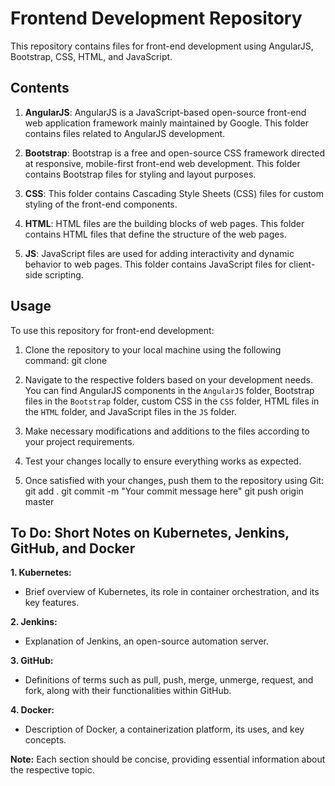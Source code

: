 # Frontend Development Repository

This repository contains files for front-end development using AngularJS, Bootstrap, CSS, HTML, and JavaScript.

## Contents

1. **AngularJS**: AngularJS is a JavaScript-based open-source front-end web application framework mainly maintained by Google. This folder contains files related to AngularJS development.

2. **Bootstrap**: Bootstrap is a free and open-source CSS framework directed at responsive, mobile-first front-end web development. This folder contains Bootstrap files for styling and layout purposes.

3. **CSS**: This folder contains Cascading Style Sheets (CSS) files for custom styling of the front-end components.

4. **HTML**: HTML files are the building blocks of web pages. This folder contains HTML files that define the structure of the web pages.

5. **JS**: JavaScript files are used for adding interactivity and dynamic behavior to web pages. This folder contains JavaScript files for client-side scripting.

## Usage

To use this repository for front-end development:

1. Clone the repository to your local machine using the following command:
   git clone <repository-url>

2. Navigate to the respective folders based on your development needs. You can find AngularJS components in the `AngularJS` folder, Bootstrap files in the `Bootstrap` folder, custom CSS in the `CSS` folder, HTML files in the `HTML` folder, and JavaScript files in the `JS` folder.

3. Make necessary modifications and additions to the files according to your project requirements.

4. Test your changes locally to ensure everything works as expected.

5. Once satisfied with your changes, push them to the repository using Git:
   git add .
   git commit -m "Your commit message here"
   git push origin master

## To Do: Short Notes on Kubernetes, Jenkins, GitHub, and Docker

**1. Kubernetes:**
   - Brief overview of Kubernetes, its role in container orchestration, and its key features.
   
**2. Jenkins:**
   - Explanation of Jenkins, an open-source automation server.
   
**3. GitHub:**
   - Definitions of terms such as pull, push, merge, unmerge, request, and fork, along with their functionalities within GitHub.
   
**4. Docker:**
   - Description of Docker, a containerization platform, its uses, and key concepts. 

**Note:** Each section should be concise, providing essential information about the respective topic.
